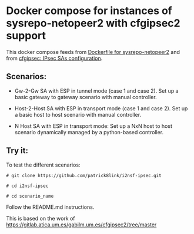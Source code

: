 # Docker compose for instances of sysrepo-netopeer2 with cfgipsec2 support


This docker compose feeds from [Dockerfile for sysrepo-netopeer2](https://github.com/sysrepo-archive/docker-sysrepo-netopeer2) and from [cfgipsec: IPsec SAs configuration](https://gitlab.atica.um.es/gabilm.um.es/cfgipsec2).

## Scenarios:

- Gw-2-Gw SA with ESP in tunnel mode (case 1 and case 2). Set up a basic gateway to gateway scenario with manual controller. 

- Host-2-Host SA with ESP in transport mode (case 1 and case 2). Set up a basic host to host scenario with manual controller. 

- N Host SA with ESP in transport mode: Set up a NxN host to host scenario dynamically managed by a python-based controller. 


## Try it:

To test the different scenarios:

`# git clone https://github.com/patrick8link/i2nsf-ipsec.git `

`# cd i2nsf-ipsec`

`# cd scenario_name`

Follow the README.md instructions.

This is based on the work of https://gitlab.atica.um.es/gabilm.um.es/cfgipsec2/tree/master




 




















